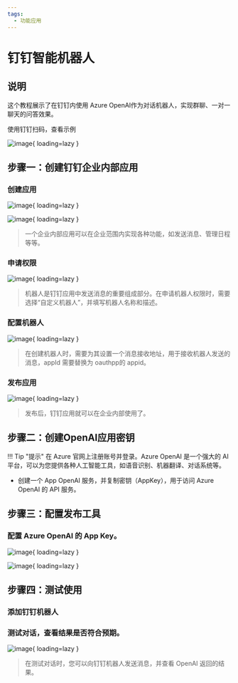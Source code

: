```yaml
---
tags:
  - 功能应用
---
```


# 钉钉智能机器人

## 说明

这个教程展示了在钉钉内使用 Azure OpenAI作为对话机器人，实现群聊、一对一聊天的问答效果。

 使用钉钉扫码，查看示例
 
![image](https://docs.oauthapp.com/code_dingtalk_openai_robot/12.jpg){ loading=lazy }


## 步骤一：创建钉钉企业内部应用

### 创建应用

![image](https://docs.oauthapp.com/code_dingtalk_openai_robot/1.png){ loading=lazy }

![image](https://docs.oauthapp.com/code_dingtalk_openai_robot/2.png){ loading=lazy }
 
> 一个企业内部应用可以在企业范围内实现各种功能，如发送消息、管理日程等等。

 <!-- - 在创建企业内部应用时，需要添加服务器 IP 白名单。

> 这是为了确保钉钉应用能够正常连接到服务器。如果服务器的 IP 不在白名单中，则钉钉应用将无法连接到服务器。 -->

### 申请权限

![image](https://docs.oauthapp.com/code_dingtalk_openai_robot/3.png){ loading=lazy }

> 机器人是钉钉应用中发送消息的重要组成部分。在申请机器人权限时，需要选择“自定义机器人”，并填写机器人名称和描述。

### 配置机器人

![image](https://docs.oauthapp.com/code_dingtalk_openai_robot/4.png){ loading=lazy }

> 在创建机器人时，需要为其设置一个消息接收地址，用于接收机器人发送的消息，appId 需要替换为 oauthpp的 appid。

### 发布应用

![image](https://docs.oauthapp.com/code_dingtalk_openai_robot/10.png){ loading=lazy }

> 发布后，钉钉应用就可以在企业内部使用了。

## 步骤二：创建OpenAI应用密钥

!!! Tip "提示"
    在 Azure 官网上注册账号并登录。Azure OpenAI 是一个强大的 AI 平台，可以为您提供各种人工智能工具，如语音识别、机器翻译、对话系统等。

- 创建一个 App OpenAI 服务，并复制密钥（AppKey），用于访问 Azure OpenAI 的 API 服务。

## 步骤三：配置发布工具

### 配置 Azure OpenAI 的 App Key。

![image](https://docs.oauthapp.com/code_dingtalk_openai_robot/5.png){ loading=lazy }

![image](https://docs.oauthapp.com/code_dingtalk_openai_robot/6.png){ loading=lazy }

<!-- > 在将 OpenAI 与钉钉应用集成时，需要将 App Key 嵌入到钉钉应用的代码中。这样钉钉应用才能使用 OpenAI 的 API 服务进行对话。 -->

<!-- - 配置钉钉应用的 ID 和密钥。

![image](https://docs.oauthapp.com/code_dingtalk_openai_robot/8.png)

![image](https://docs.oauthapp.com/code_dingtalk_openai_robot/7.png)

![image](https://docs.oauthapp.com/code_dingtalk_openai_robot/9.png)

> 在将钉钉应用与 OpenAI 集成时，需要将钉钉应用的 ID 和密钥填入 OpenAI 应用的配置文件中。这样 OpenAI 才能通过 Webhook 地址向钉钉应用发送消息。
 -->

## 步骤四：测试使用

### 添加钉钉机器人

### 测试对话，查看结果是否符合预期。

![image](https://docs.oauthapp.com/code_dingtalk_openai_robot/11.png){ loading=lazy }

> 在测试对话时，您可以向钉钉机器人发送消息，并查看 OpenAI 返回的结果。